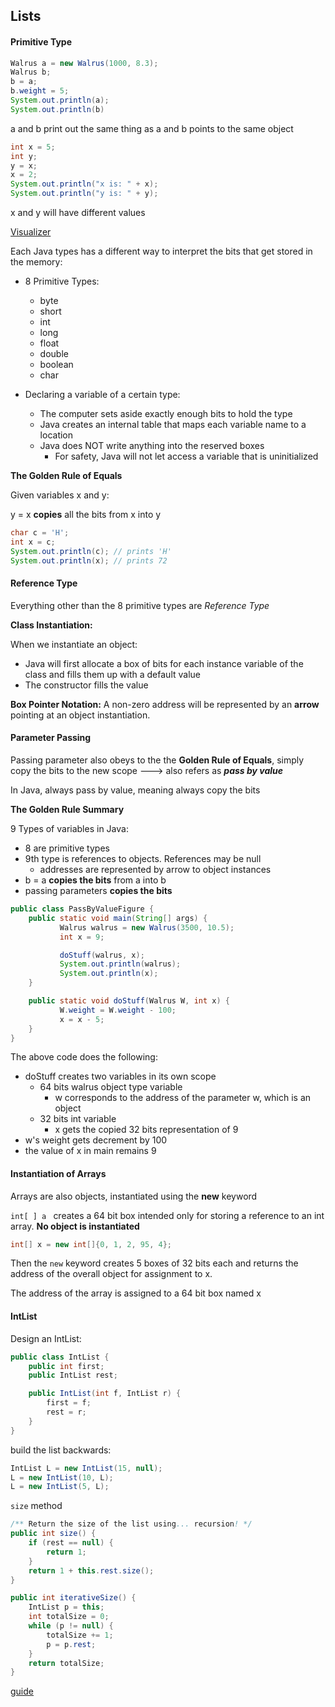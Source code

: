 ## Lists

#### Primitive Type

```java
Walrus a = new Walrus(1000, 8.3);
Walrus b;
b = a;
b.weight = 5;
System.out.println(a);
System.out.println(b)
```

a and b print out the same thing as a and b points to the same object

```java
int x = 5;
int y;
y = x;
x = 2;
System.out.println("x is: " + x);
System.out.println("y is: " + y);
```

x and y will have different values

[Visualizer](https://cscircles.cemc.uwaterloo.ca//java_visualize/#)



Each Java types has a different way to interpret the bits that get stored in the memory:

- 8 Primitive Types: 
  - byte
  - short
  - int
  - long 
  - float
  - double
  - boolean 
  - char 

- Declaring a variable of a certain type:
  - The computer sets aside exactly enough bits to hold the type
  - Java creates an internal table that maps each variable name to a location
  - Java does NOT write anything into the reserved boxes
    - For safety, Java will not let access a variable that is uninitialized



**The Golden Rule of Equals**

Given variables x and y:

y = x **copies** all the bits from x into y



```java
char c = 'H';
int x = c;
System.out.println(c); // prints 'H'
System.out.println(x); // prints 72
```





#### Reference Type

Everything other than the 8 primitive types are *Reference Type*

**Class Instantiation:**

When we instantiate an object:

- Java will first allocate a box of bits for each instance variable of the class and fills them up with a default value
- The constructor fills the value 



**Box Pointer Notation:** A non-zero address will be represented by an **arrow** pointing at an object instantiation.



#### Parameter Passing

Passing parameter also obeys to the the **Golden Rule of Equals**, simply copy the bits to the new scope ---> also refers as _**pass by value**_ 

In Java, always pass by value, meaning always copy the bits



**The Golden Rule Summary**

9 Types of variables in Java:

- 8 are primitive types
- 9th type is references to objects. References may be null
  - addresses are represented by arrow to object instances
- b = a **copies the bits** from a into b
- passing parameters **copies the bits**



```java
public class PassByValueFigure {
    public static void main(String[] args) {
           Walrus walrus = new Walrus(3500, 10.5);
           int x = 9;

           doStuff(walrus, x);
           System.out.println(walrus);
           System.out.println(x);
    }

    public static void doStuff(Walrus W, int x) {
           W.weight = W.weight - 100;
           x = x - 5;
    }
}
```

The above code does the following:

- doStuff creates two variables in its own scope
  - 64 bits walrus object type variable
    - w corresponds to the address of the parameter w, which is an object 
  - 32 bits int variable 
    - x gets the copied 32 bits representation of 9 
- w's weight gets decrement by 100
- the value of x in main remains 9 



#### Instantiation of Arrays

Arrays are also objects, instantiated using the **new** keyword

`int[ ] a `   creates a 64 bit box intended only for storing a reference to an int array. **No object is instantiated**

```java
int[] x = new int[]{0, 1, 2, 95, 4};
```

Then the `new` keyword creates 5 boxes of 32 bits each and returns the address of the overall object for assignment to x.

The address of the array is assigned to a 64 bit box named x



#### IntList

Design an IntList:

```java
public class IntList {
    public int first;
    public IntList rest;        

    public IntList(int f, IntList r) {
        first = f;
        rest = r;
    }
}
```

build the list backwards:

```java
IntList L = new IntList(15, null);
L = new IntList(10, L);
L = new IntList(5, L);
```

`size` method 

```java
/** Return the size of the list using... recursion! */
public int size() {
    if (rest == null) {
        return 1;
    }
    return 1 + this.rest.size();
}
```

```java
public int iterativeSize() {
    IntList p = this;
    int totalSize = 0;
    while (p != null) {
        totalSize += 1;
        p = p.rest;
    }
    return totalSize;
}
```

[guide](https://sp19.datastructur.es/materials/lectures/lec3/lec3.html)